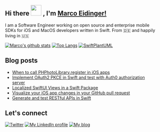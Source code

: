 ## Hi there <img src="https://media.giphy.com/media/hvRJCLFzcasrR4ia7z/giphy.gif" width="35px"> , I'm [Marco Eidinger!](https://eidinger.info/)

I am a Software Engineer working on open source and enterprise mobile SDKs for iOS and MacOS developers written in Swift. From 🇩🇪  and happily living in 🇺🇸

[![Marco's github stats](https://github-readme-stats.vercel.app/api?username=MarcoEidinger&count_private=false&show_icons=true&theme=radical)](https://github.com/anuraghazra/github-readme-stats)
[![Top Langs](https://github-readme-stats.vercel.app/api/top-langs/?username=MarcoEidinger&layout=compact&theme=radical)](https://github.com/anuraghazra/github-readme-stats)
[![SwiftPlantUML](https://github-readme-stats.vercel.app/api/pin/?username=MarcoEidinger&repo=SwiftPlantUML&theme=radical)](https://github.com/anuraghazra/github-readme-stats)

## Blog posts
<!-- BLOG-POST-LIST:START -->
- [When to call PHPhotoLibrary.register in iOS apps](https://blog.eidinger.info/when-to-call-phphotolibraryregister-in-ios-apps)
- [Implement OAuth2 PKCE in Swift and test with Auth0 authorization server](https://blog.eidinger.info/implement-oauth2-pkce-in-swift-and-test-with-auth0-authorization-server)
- [Localized SwiftUI Views in a Swift Package](https://blog.eidinger.info/localized-swiftui-views-in-a-swift-package)
- [Visualize your iOS app changes in your GitHub pull request](https://blog.eidinger.info/visualize-your-ios-app-changes-in-your-github-pull-request)
- [Generate and test RESTful APIs in Swift](https://blog.eidinger.info/generate-and-test-restful-apis-in-swift)
<!-- BLOG-POST-LIST:END -->

## Let's connect
[![Twitter](https://img.shields.io/badge/twitter-blue.svg?&style=for-the-badge&logo=twitter&logoColor=white)](http://twitter.com/MarcoEidinger)
[![My LinkedIn profile](https://img.shields.io/badge/linkedin-%230077B5.svg?&style=for-the-badge&logo=linkedin&logoColor=white)](https://www.linkedin.com/in/marco-eidinger-6098a512/)
[![My blog](https://img.shields.io/badge/Hashnode-%232962FF.svg?&style=for-the-badge&logo=hashnode&logoColor=white)](https://blog.eidinger.info)
